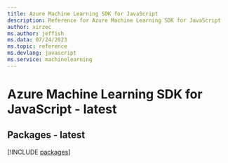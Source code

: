 ```yaml
---
title: Azure Machine Learning SDK for JavaScript
description: Reference for Azure Machine Learning SDK for JavaScript
author: xirzec
ms.author: jeffish
ms.data: 07/24/2023
ms.topic: reference
ms.devlang: javascript
ms.service: machinelearning
---
```

# Azure Machine Learning SDK for JavaScript - latest
## Packages - latest
[!INCLUDE [packages](machine-learning-index.md)]